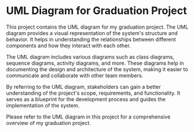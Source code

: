 # UML Diagram for Graduation Project

This project contains the UML diagram for my graduation project. The UML diagram provides a visual representation of the system's structure and behavior. It helps in understanding the relationships between different components and how they interact with each other.

The UML diagram includes various diagrams such as class diagrams, sequence diagrams, activity diagrams, and more. These diagrams help in documenting the design and architecture of the system, making it easier to communicate and collaborate with other team members.

By referring to the UML diagram, stakeholders can gain a better understanding of the project's scope, requirements, and functionality. It serves as a blueprint for the development process and guides the implementation of the system.

Please refer to the UML diagram in this project for a comprehensive overview of my graduation project.
